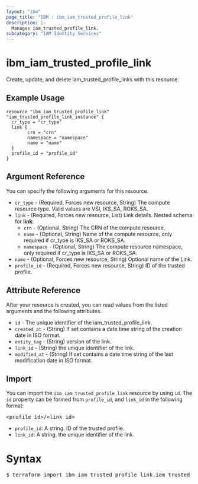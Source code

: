 ```yaml
---
layout: "ibm"
page_title: "IBM : ibm_iam_trusted_profile_link"
description: |-
  Manages iam_trusted_profile_link.
subcategory: "IAM Identity Services"
---
```


# ibm_iam_trusted_profile_link

Create, update, and delete iam_trusted_profile_links with this resource.

## Example Usage

```hcl
resource "ibm_iam_trusted_profile_link" "iam_trusted_profile_link_instance" {
  cr_type = "cr_type"
  link {
		crn = "crn"
		namespace = "namespace"
		name = "name"
  }
  profile_id = "profile_id"
}
```

## Argument Reference

You can specify the following arguments for this resource.

* `cr_type` - (Required, Forces new resource, String) The compute resource type. Valid values are VSI, IKS_SA, ROKS_SA.
* `link` - (Required, Forces new resource, List) Link details.
Nested schema for **link**:
	* `crn` - (Optional, String) The CRN of the compute resource.
	* `name` - (Optional, String) Name of the compute resource, only required if cr_type is IKS_SA or ROKS_SA.
	* `namespace` - (Optional, String) The compute resource namespace, only required if cr_type is IKS_SA or ROKS_SA.
* `name` - (Optional, Forces new resource, String) Optional name of the Link.
* `profile_id` - (Required, Forces new resource, String) ID of the trusted profile.

## Attribute Reference

After your resource is created, you can read values from the listed arguments and the following attributes.

* `id` - The unique identifier of the iam_trusted_profile_link.
* `created_at` - (String) If set contains a date time string of the creation date in ISO format.
* `entity_tag` - (String) version of the link.
* `link_id` - (String) the unique identifier of the link.
* `modified_at` - (String) If set contains a date time string of the last modification date in ISO format.


## Import

You can import the `ibm_iam_trusted_profile_link` resource by using `id`.
The `id` property can be formed from `profile_id`, and `link_id` in the following format:

<pre>
&lt;profile_id&gt;/&lt;link_id&gt;
</pre>
* `profile_id`: A string. ID of the trusted profile.
* `link_id`: A string. the unique identifier of the link.

# Syntax
<pre>
$ terraform import ibm_iam_trusted_profile_link.iam_trusted_profile_link &lt;profile_id&gt;/&lt;link_id&gt;
</pre>
